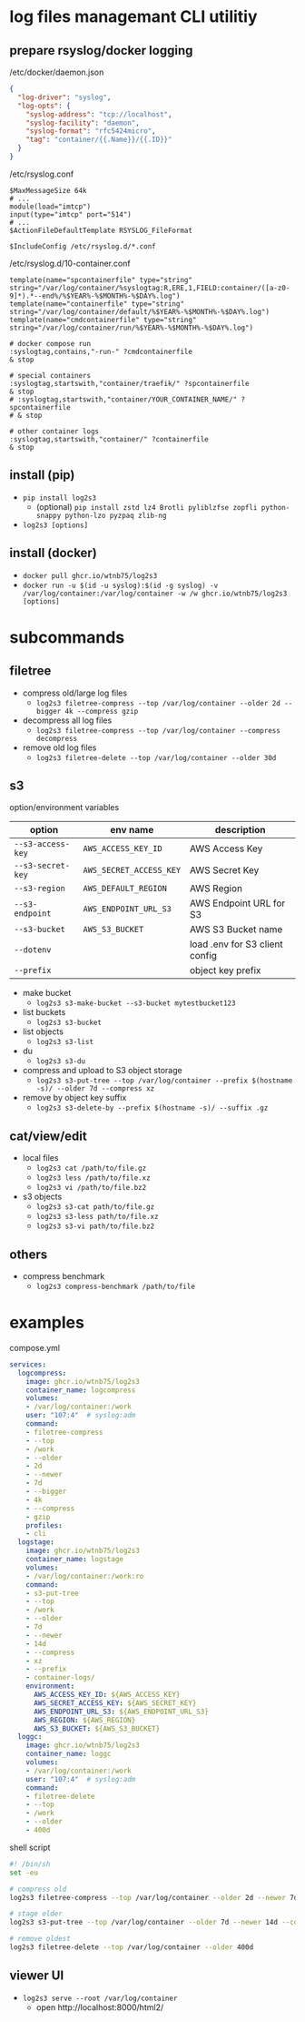 # log files managemant CLI utilitiy

## prepare rsyslog/docker logging

/etc/docker/daemon.json

```json
{
  "log-driver": "syslog",
  "log-opts": {
    "syslog-address": "tcp://localhost",
    "syslog-facility": "daemon",
    "syslog-format": "rfc5424micro",
    "tag": "container/{{.Name}}/{{.ID}}"
  }
}
```

/etc/rsyslog.conf

```
$MaxMessageSize 64k
# ...
module(load="imtcp")
input(type="imtcp" port="514")
# ...
$ActionFileDefaultTemplate RSYSLOG_FileFormat

$IncludeConfig /etc/rsyslog.d/*.conf
```

/etc/rsyslog.d/10-container.conf

```
template(name="spcontainerfile" type="string" string="/var/log/container/%syslogtag:R,ERE,1,FIELD:container/([a-z0-9]*).*--end%/%$YEAR%-%$MONTH%-%$DAY%.log")
template(name="containerfile" type="string" string="/var/log/container/default/%$YEAR%-%$MONTH%-%$DAY%.log")
template(name="cmdcontainerfile" type="string" string="/var/log/container/run/%$YEAR%-%$MONTH%-%$DAY%.log")

# docker compose run
:syslogtag,contains,"-run-" ?cmdcontainerfile
& stop

# special containers
:syslogtag,startswith,"container/traefik/" ?spcontainerfile
& stop
# :syslogtag,startswith,"container/YOUR_CONTAINER_NAME/" ?spcontainerfile
# & stop

# other container logs
:syslogtag,startswith,"container/" ?containerfile
& stop
```

## install (pip)

- `pip install log2s3`
    - (optional) `pip install zstd lz4 Brotli pyliblzfse zopfli python-snappy python-lzo pyzpaq zlib-ng`
- `log2s3 [options]`

## install (docker)

- `docker pull ghcr.io/wtnb75/log2s3`
- `docker run -u $(id -u syslog):$(id -g syslog) -v /var/log/container:/var/log/container -w /w ghcr.io/wtnb75/log2s3 [options]`

# subcommands

## filetree

- compress old/large log files
    - `log2s3 filetree-compress --top /var/log/container --older 2d --bigger 4k --compress gzip`
- decompress all log files
    - `log2s3 filetree-compress --top /var/log/container --compress decompress`
- remove old log files
    - `log2s3 filetree-delete --top /var/log/container --older 30d`

## s3

option/environment variables

| option | env name | description |
|---|---|---|
| `--s3-access-key` | `AWS_ACCESS_KEY_ID` | AWS Access Key |
| `--s3-secret-key` | `AWS_SECRET_ACCESS_KEY` | AWS Secret Key |
| `--s3-region` | `AWS_DEFAULT_REGION` |AWS Region |
| `--s3-endpoint` | `AWS_ENDPOINT_URL_S3` | AWS Endpoint URL for S3 |
| `--s3-bucket` | `AWS_S3_BUCKET` | AWS S3 Bucket name |
| `--dotenv` | | load .env for S3 client config |
| `--prefix` | | object key prefix |

- make bucket
    - `log2s3 s3-make-bucket --s3-bucket mytestbucket123`
- list buckets
    - `log2s3 s3-bucket`
- list objects
    - `log2s3 s3-list`
- du
    - `log2s3 s3-du`
- compress and upload to S3 object storage
    - `log2s3 s3-put-tree --top /var/log/container --prefix $(hostname -s)/ --older 7d --compress xz`
- remove by object key suffix
    - `log2s3 s3-delete-by --prefix $(hostname -s)/ --suffix .gz`

## cat/view/edit

- local files
    - `log2s3 cat /path/to/file.gz`
    - `log2s3 less /path/to/file.xz`
    - `log2s3 vi /path/to/file.bz2`
- s3 objects
    - `log2s3 s3-cat path/to/file.gz`
    - `log2s3 s3-less path/to/file.xz`
    - `log2s3 s3-vi path/to/file.bz2`

## others

- compress benchmark
    - `log2s3 compress-benchmark /path/to/file`

# examples

compose.yml

```yaml
services:
  logcompress:
    image: ghcr.io/wtnb75/log2s3
    container_name: logcompress
    volumes:
    - /var/log/container:/work
    user: "107:4"  # syslog:adm
    command:
    - filetree-compress
    - --top
    - /work
    - --older
    - 2d
    - --newer
    - 7d
    - --bigger
    - 4k
    - --compress
    - gzip
    profiles:
    - cli
  logstage:
    image: ghcr.io/wtnb75/log2s3
    container_name: logstage
    volumes:
    - /var/log/container:/work:ro
    command:
    - s3-put-tree
    - --top
    - /work
    - --older
    - 7d
    - --newer
    - 14d
    - --compress
    - xz
    - --prefix
    - container-logs/
    environment:
      AWS_ACCESS_KEY_ID: ${AWS_ACCESS_KEY}
      AWS_SECRET_ACCESS_KEY: ${AWS_SECRET_KEY}
      AWS_ENDPOINT_URL_S3: ${AWS_ENDPOINT_URL_S3}
      AWS_REGION: ${AWS_REGION}
      AWS_S3_BUCKET: ${AWS_S3_BUCKET}
  loggc:
    image: ghcr.io/wtnb75/log2s3
    container_name: loggc
    volumes:
    - /var/log/container:/work
    user: "107:4"  # syslog:adm
    command:
    - filetree-delete
    - --top
    - /work
    - --older
    - 400d
```

shell script

```sh
#! /bin/sh
set -eu

# compress old
log2s3 filetree-compress --top /var/log/container --older 2d --newer 7d --bigger 4k --compress gzip

# stage older
log2s3 s3-put-tree --top /var/log/container --older 7d --newer 14d --compress xz --dotenv --s3-bucket mytestbucket123 --prefix container-log/

# remove oldest
log2s3 filetree-delete --top /var/log/container --older 400d
```

## viewer UI

- `log2s3 serve --root /var/log/container`
    - open http://localhost:8000/html2/
